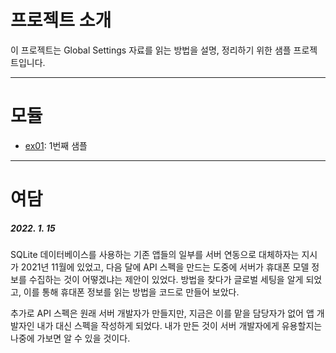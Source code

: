 # 프로젝트 소개

이 프로젝트는 Global Settings 자료를 읽는 방법을 설명, 정리하기 위한 샘플 프로젝트입니다.

---

# 모듈

* [ex01](./ex01/readme.md): 1번째 샘플

---

# 여담

##### 2022. 1. 15
SQLite 데이터베이스를 사용하는 기존 앱들의 일부를 서버 연동으로 대체하자는 지시가 2021년 11월에 있었고, 
다음 달에 API 스펙을 만드는 도중에 서버가 휴대폰 모델 정보를 수집하는 것이 어떻겠냐는 제안이 있었다. 
방법을 찾다가 글로벌 세팅을 알게 되었고, 이를 통해 휴대폰 정보를 읽는 방법을 코드로 만들어 보았다.

추가로 API 스펙은 원래 서버 개발자가 만들지만, 지금은 이를 맡을 담당자가 없어 앱 개발자인 내가 
대신 스펙을 작성하게 되었다. 내가 만든 것이 서버 개발자에게 유용할지는 나중에 가보면 알 수 있을 것이다.